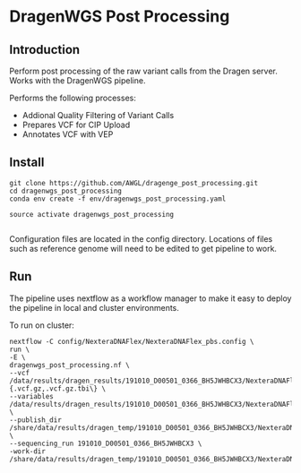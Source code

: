 # DragenWGS Post Processing

## Introduction

Perform post processing of the raw variant calls from the Dragen server. Works with the DragenWGS pipeline.

Performs the following processes:

- Addional Quality Filtering of Variant Calls
- Prepares VCF for CIP Upload
- Annotates VCF with VEP

## Install

```
git clone https://github.com/AWGL/dragenge_post_processing.git
cd dragenwgs_post_processing
conda env create -f env/dragenwgs_post_processing.yaml

source activate dragenwgs_post_processing


```

Configuration files are located in the config directory. Locations of files such as reference genome will need to be edited to get pipeline to work.

## Run

The pipeline uses nextflow as a workflow manager to make it easy to deploy the pipeline in local and cluster environments.

To run on cluster:

```
nextflow -C config/NexteraDNAFlex/NexteraDNAFlex_pbs.config \
run \
-E \
dragenwgs_post_processing.nf \
--vcf /data/results/dragen_results/191010_D00501_0366_BH5JWHBCX3/NexteraDNAFlex/191010_D00501_0366_BH5JWHBCX3\{.vcf.gz,.vcf.gz.tbi\} \
--variables /data/results/dragen_results/191010_D00501_0366_BH5JWHBCX3/NexteraDNAFlex/\*/\*.variables \
--publish_dir /share/data/results/dragen_temp/191010_D00501_0366_BH5JWHBCX3/NexteraDNAFlex/results \
--sequencing_run 191010_D00501_0366_BH5JWHBCX3 \
-work-dir /share/data/results/dragen_temp/191010_D00501_0366_BH5JWHBCX3/NexteraDNAFlex/work

```
